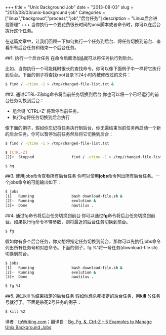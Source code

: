 +++
title = "Unix Background Job"
date = "2013-08-03"
slug = "2013/08/03/unix-background-job"
Categories = ["linux","backgroud","process","job","后台任务"]
description = "Linux后台进程管理"
+++
当你执行一个要花费很长时间的unix脚本或者命令时，你可以在后台执行这个任务。

在这篇文章中，让我们回顾一下如何执行一个任务到后台、将任务切换到前台、查看所有后台任务和结束一个后台任务。

##1. 执行一个后台任务
在命令后面添加[&][1]就可以将任务执行到后台。

比如，当你执行一个可能耗时很长的查找命令，你可以像下面例子中一样将它执行到后台。下面的例子将查找root目录下24小时内被修改过的文件：
```bash
$ find / -ctime -1 > /tmp/changed-file-list.txt &
```
##2. 通过CTRL-Z和bg命令将当前任务切换到后台
你也可以将一个已经运行的前台任务切换到后台：

* 组合键 ‘CTRL+Z’ 将暂停当前任务。
* 执行bg将任务切换到后台执行

像下面的例子，假如你忘记将任务执行到后台，你无需结束当前任务再启动一个新的后台任务。你可以暂停当前任务然后将它切换到后台：

```bash
$ find / -ctime -1 > /tmp/changed-file-list.txt

$ [CTRL-Z]
[2]+  Stopped                 find / -ctime -1 > /tmp/changed-file-list.txt

$ bg
```
##3. 使用jobs命令查看所有后台任务
你可以使用**jobs**命令列出所有后台任务。一个jobs命令的可能输出如下：

```bash
$ jobs
[1]   Running                 bash download-file.sh &
[2]-  Running                 evolution &
[3]+  Done                    nautilus .
```
##4. 通过fg命令将后台任务切换到前台
你可以通过**fg**命令将后台任务切换到前台。如果执行fg命令不带参数，则将最近的后台任务切换到前台。
```bash
$ fg
```
假如你有多个后台任务，你又想将指定任务切换到前台，那你可以先执行jobs命令列出所有任务号和对应命令。下面的例子，fg %1将一号任务(download-file.sh)切换到前台。
```bash
$ jobs
[1]   Running                 bash download-file.sh &
[2]-  Running                 evolution &
[3]+  Done                    nautilus .

$ fg %1
```
##5. 通过kill %结束指定的后台任务
假如你想杀死指定的后台任务，用**kill** %任务号就行了。下面是杀死2号任务的例子：
```bash
$ kill %2
```
译者：[toWriting.com][3]；翻译自：[Bg, Fg, &, Ctrl-Z – 5 Examples to Manage Unix Background Jobs][2]


  [1]:https://en.wikipedia.org/wiki/Ampersand
  [2]:http://www.thegeekstuff.com/2010/05/unix-background-job/
  [3]:http://toWriting.com
